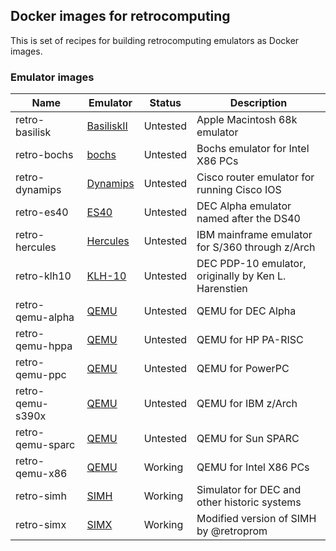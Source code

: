 ## Docker images for retrocomputing

This is set of recipes for building retrocomputing emulators as Docker images.

### Emulator images

| Name | Emulator | Status | Description |
| ---- | -------- | ------ | ----------- |
| retro-basilisk | [BasiliskII](https://github.com/cebix/macemu/) | Untested | Apple Macintosh 68k emulator |
| retro-bochs | [bochs](https://bochs.sourceforge.io/) | Untested | Bochs emulator for Intel X86 PCs |
| retro-dynamips | [Dynamips](https://github.com/GNS3/dynamips/) | Untested | Cisco router emulator for running Cisco IOS |
| retro-es40 | [ES40](https://github.com/retroprom/es40/) | Untested | DEC Alpha emulator named after the DS40 |
| retro-hercules | [Hercules](https://github.com/SDL-Hercules-390/hyperion/) | Untested | IBM mainframe emulator for S/360 through z/Arch |
| retro-klh10 | [KLH-10](https://github.com/PDP-10/klh10/) | Untested | DEC PDP-10 emulator, originally by Ken L. Harenstien |
| retro-qemu-alpha | [QEMU](https://qemu.org) | Untested | QEMU for DEC Alpha |
| retro-qemu-hppa | [QEMU](https://qemu.org) | Untested | QEMU for HP PA-RISC |
| retro-qemu-ppc | [QEMU](https://qemu.org) | Untested | QEMU for PowerPC |
| retro-qemu-s390x | [QEMU](https://qemu.org) | Untested | QEMU for IBM z/Arch |
| retro-qemu-sparc | [QEMU](https://qemu.org) | Untested | QEMU for Sun SPARC |
| retro-qemu-x86 | [QEMU](https://qemu.org) | Working | QEMU for Intel X86 PCs |
| retro-simh | [SIMH](https://github.com/simh/simh/) | Working | Simulator for DEC and other historic systems |
| retro-simx | [SIMX](https://github.com/retroprom/simx/) | Working | Modified version of SIMH by @retroprom |
